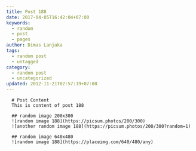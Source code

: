 ```yaml
---
title: Post 188
date: 2017-04-05T16:42:04+07:00
keywords:
  - random
  - post
  - pages
author: Dimas Lanjaka
tags:
  - random post
  - untagged
category:
  - random post
  - uncategorized
updated: 2012-11-21T02:57:19+07:00
---
```


      # Post Content
      This is content of post 188

      ## random image 200x300
      ![random image 188](https://picsum.photos/200/300)
      ![another random image 188](https://picsum.photos/200/300?random=1)

      ## random image 640x480
      ![random image 188](https://placeimg.com/640/480/any)
      